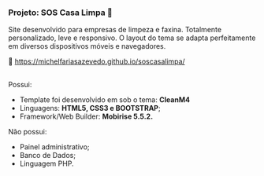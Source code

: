 ### Projeto: SOS Casa Limpa 👋
Site desenvolvido para empresas de limpeza e faxina. Totalmente personalizado, leve e responsivo. O layout do tema se adapta perfeitamente em diversos dispositivos móveis e navegadores.

🔗 https://michelfariasazevedo.github.io/soscasalimpa/
##

Possui:
- Template foi desenvolvido em sob o tema: <strong>CleanM4</strong>
- Linguagens: <strong>HTML5, CSS3 e BOOTSTRAP</strong>;
- Framework/Web Builder: <strong>Mobirise 5.5.2.</strong>

Não possui:
- Painel administrativo;
- Banco de Dados;
- Linguagem PHP.
